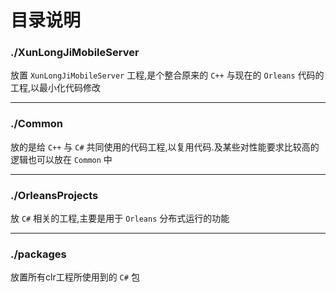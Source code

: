 # 目录说明


### __./XunLongJiMobileServer__

放置 `XunLongJiMobileServer` 工程,是个整合原来的 `C++` 与现在的 `Orleans` 代码的工程,以最小化代码修改

---------------------------

### __./Common__

放的是给 `C++` 与 `C#` 共同使用的代码工程,以复用代码.及某些对性能要求比较高的逻辑也可以放在 `Common` 中

---------------------------
### __./OrleansProjects__

放 `C#` 相关的工程,主要是用于 `Orleans` 分布式运行的功能

---------------------------
### __./packages__

放置所有clr工程所使用到的 `C#` 包

